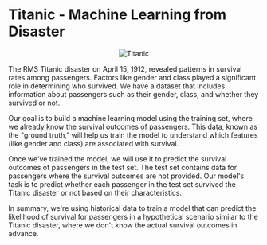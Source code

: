 # Titanic - Machine Learning from Disaster

<p align="center">
  <img src="https://github.com/RavulakolluNarender/Exploratory_Data_Analysis_Terrorism/assets/45638226/c5f1e280-664b-4ade-981a-a994c14cffae" alt="Titanic">
</p>

The RMS Titanic disaster on April 15, 1912, revealed patterns in survival rates among passengers. Factors like gender and class played a significant role in determining who survived. We have a dataset that includes information about passengers such as their gender, class, and whether they survived or not.

Our goal is to build a machine learning model using the training set, where we already know the survival outcomes of passengers. This data, known as the "ground truth," will help us train the model to understand which features (like gender and class) are associated with survival.

Once we've trained the model, we will use it to predict the survival outcomes of passengers in the test set. The test set contains data for passengers where the survival outcomes are not provided. Our model's task is to predict whether each passenger in the test set survived the Titanic disaster or not based on their characteristics.

In summary, we're using historical data to train a model that can predict the likelihood of survival for passengers in a hypothetical scenario similar to the Titanic disaster, where we don't know the actual survival outcomes in advance.
